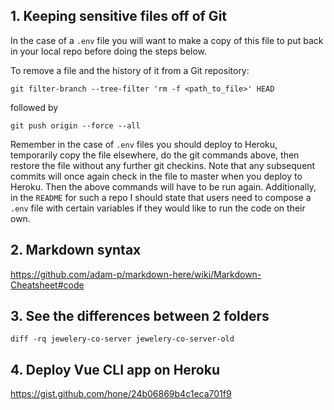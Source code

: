 ## 1. Keeping sensitive files off of Git

In the case of a `.env` file you will want to make a copy of this file to put back in your local repo before doing the steps below.

To remove a file and the history of it from a Git repository:

```
git filter-branch --tree-filter 'rm -f <path_to_file>' HEAD
```
followed by
```
git push origin --force --all
```

Remember in the case of `.env` files you should deploy to Heroku, temporarily copy the file elsewhere, do the git commands above, then restore the file without any further git checkins. Note that any subsequent commits will once again check in the file to master when you deploy to Heroku. Then the above commands will have to be run again. Additionally, in the `README` for such a repo I should state that users need to compose a `.env` file with certain variables if they would like to run the code on their own.

## 2. Markdown syntax

https://github.com/adam-p/markdown-here/wiki/Markdown-Cheatsheet#code


## 3. See the differences between 2 folders

`diff -rq jewelery-co-server jewelery-co-server-old`

## 4. Deploy Vue CLI app on Heroku

https://gist.github.com/hone/24b06869b4c1eca701f9

